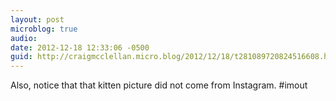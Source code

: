 ```yaml
---
layout: post
microblog: true
audio: 
date: 2012-12-18 12:33:06 -0500
guid: http://craigmcclellan.micro.blog/2012/12/18/t281089720824516608.html
---
```

Also, notice that that kitten picture did not come from Instagram. #imout
